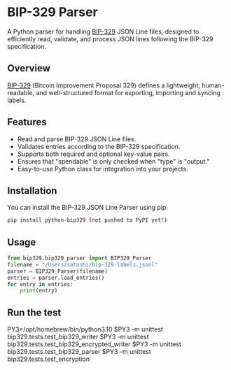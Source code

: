# BIP-329 Parser

A Python parser for handling [BIP-329](https://github.com/bitcoin/bips/blob/master/bip-0329.mediawiki) JSON Line files, designed to efficiently read, validate, and process JSON lines following the BIP-329 specification.

## Overview

[BIP-329](https://github.com/bitcoin/bips/blob/master/bip-0329.mediawiki) (Bitcoin Improvement Proposal 329) defines a lightweight, human-readable, and well-structured format for exporting, importing and syncing labels.


## Features

- Read and parse BIP-329 JSON Line files.
- Validates entries according to the BIP-329 specification.
- Supports both required and optional key-value pairs.
- Ensures that "spendable" is only checked when "type" is "output."
- Easy-to-use Python class for integration into your projects.

## Installation

You can install the BIP-329 JSON Line Parser using pip:

```bash
pip install python-bip329 (not pushed to PyPI yet!)
```

## Usage

```python
from bip329.bip329_parser import BIP329_Parser
filename = "/Users/satoshi/bip-329-labels.jsonl"
parser = BIP329_Parser(filename)
entries = parser.load_entries()
for entry in entries:
    print(entry)
```



## Run the test
PY3=/opt/homebrew/bin/python3.10
$PY3 -m unittest bip329.tests.test_bip329_writer
$PY3 -m unittest bip329.tests.test_bip329_encrypted_writer
$PY3 -m unittest bip329.tests.test_bip329_parser
$PY3  -m unittest bip329.tests.test_encryption
